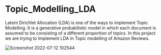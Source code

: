 # Topic_Modelling_LDA
Latent Dirichlet Allocation (LDA) is one of the ways to implement Topic Modelling. It is a generative probabilistic model in which each document is assumed to be consisting of a different proportion of topics. In this project we are trying to Implement LDA in Topic modelling of Amazon Reviews.


![Screenshot 2022-07-12 102544](https://user-images.githubusercontent.com/56603225/178514528-6ffa6c20-a95d-43d6-a44d-79284827c1ed.png)
